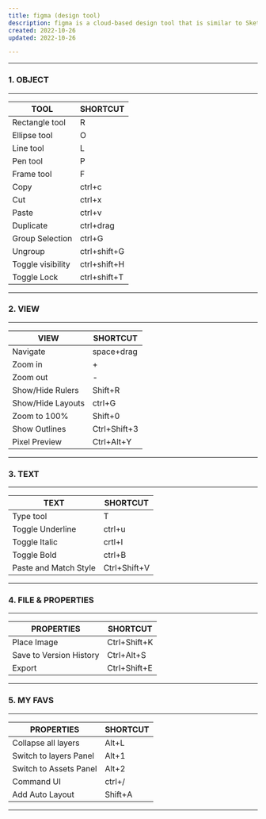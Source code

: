 ```yaml
---
title: figma (design tool)
description: figma is a cloud-based design tool that is similar to Sketch in functionality and features, but with big differences that make figma better for team collaboration.figma works on any operating system that runs a web browser. Macs, Windows PCs, Linux machines, and even Chromebooks can be used with figma. It is the only design tool of its type that does this, and in shops that use hardware running different operating systems, everyone can still share, open, and edit figma files.
created: 2022-10-26
updated: 2022-10-26

---
```

---
### 1.  OBJECT
---

| TOOL    |        SHORTCUT |
| ---------------|----------|
| Rectangle tool |        R |
| Ellipse tool   |       O  |
| Line tool      |        L |   |
| Pen tool       |        P |
| Frame tool     |        F |
| Copy           |      ctrl+c |
| Cut            |      ctrl+x |
| Paste          |      ctrl+v |
| Duplicate      |      ctrl+drag |
| Group Selection|       ctrl+G |
| Ungroup        |      ctrl+shift+G |
| Toggle visibility  |   ctrl+shift+H |
| Toggle Lock      |    ctrl+shift+T |

***
### 2.  VIEW
---
|VIEW       |         SHORTCUT |
|------------|------------------|
|Navigate    |        space+drag|
|Zoom in     |         +        | 
|Zoom out    |         -        |
|Show/Hide Rulers|    Shift+R   |
|Show/Hide Layouts|   ctrl+G    |
|Zoom to 100% |       Shift+0   |
|Show Outlines |       Ctrl+Shift+3 |
|Pixel Preview |      Ctrl+Alt+Y  |

***

### 3.  TEXT
---

|TEXT|                 SHORTCUT|
|----|-------------------------|
|Type tool|             T|
|Toggle Underline|      ctrl+u|
|Toggle Italic|         crtl+I|
|Toggle Bold|           ctrl+B|
|Paste and Match Style| Ctrl+Shift+V|
***

### 4.  FILE & PROPERTIES
---

|PROPERTIES|                        SHORTCUT|
|----------|--------------------------------|
|Place Image|                       Ctrl+Shift+K|
|Save to Version History|           Ctrl+Alt+S|
|Export|                            Ctrl+Shift+E|
***


 ### 5. MY FAVS
 ---

 |PROPERTIES|              SHORTCUT|
 |----------|----------------------|
|Collapse all layers|       Alt+L|
|Switch to layers Panel|    Alt+1|
|Switch to Assets Panel|    Alt+2|
|Command UI|                ctrl+/|
|Add Auto Layout|           Shift+A|
***
